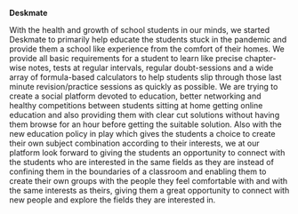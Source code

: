 **Deskmate**

With the health and growth of school students in our minds, we started Deskmate to primarily help educate the students stuck in the pandemic and provide them a school like experience from the comfort of their homes. We provide all basic requirements for a student to learn like precise chapter-wise notes, tests at regular intervals, regular doubt-sessions and a wide array of formula-based calculators to help students slip through those last minute revision/practice sessions as quickly as possible. 
We are trying to create a social platform devoted to education, better networking and healthy competitions between students sitting at home getting online education and also providing them with clear cut solutions without having them browse for an hour before getting the suitable solution.
Also with the new education policy in play which gives the students a choice to create their own subject combination according to their interests, we at our platform look forward to giving the students an opportunity to connect with the students who are interested in the same fields as they are instead of confining them in the boundaries of a classroom and enabling them to create their own groups with the people they feel comfortable with and with the same interests as theirs, giving them a great opportunity to connect with new people and explore the fields they are interested in.

